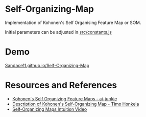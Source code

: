 # Self-Organizing-Map
   Implementation of Kohonen's Self Organising Feature Map or SOM.
   
   Initial parameters can be adjusted in [src/constants.js](https://github.com/Sandace11/Self-Organizing-Map/blob/main/src/constants.js)  
# Demo
   [Sandace11.github.io/Self-Organizing-Map](https://sandace11.github.io/Self-Organizing-Map/index.html)
# Resources and References
 - [Kohonen's Self Organizing Feature Maps - ai-junkie](http://www.ai-junkie.com/ann/som/som1.html)
 - [Description of Kohonen's Self-Organizing Map - Timo Honkela](http://www.mlab.uiah.fi/~timo/som/thesis-som.html)
 - [Self-Organizing Maps Intuition Video](https://youtu.be/g8O6e9C_CfY?t=544)

